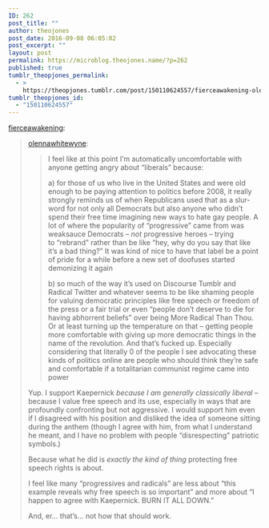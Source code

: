 ```yaml
---
ID: 262
post_title: ""
author: theojones
post_date: 2016-09-08 06:05:02
post_excerpt: ""
layout: post
permalink: https://microblog.theojones.name/?p=262
published: true
tumblr_theopjones_permalink:
  - >
    https://theopjones.tumblr.com/post/150110624557/fierceawakening-olennawhitewyne-i-feel-like
tumblr_theopjones_id:
  - "150110624557"
---
```

<p><a class="tumblr_blog" href="http://fierceawakening.tumblr.com/post/149881925145">fierceawakening</a>:</p>
<blockquote>
<p><a class="tumblr_blog" href="http://olennawhitewyne.tumblr.com/post/149871827846">olennawhitewyne</a>:</p>
<blockquote>
<p>I feel like at this point I’m automatically uncomfortable with anyone getting angry about “liberals” because:</p>
<p>a) for those of us who live in the United States and were old enough to be paying attention to politics before 2008, it really strongly reminds us of when Republicans used that as a slur-word for not only all Democrats but also anyone who didn’t spend their free time imagining new ways to hate gay people. A lot of where the popularity of “progressive” came from was weaksauce Democrats – <i>not </i>progressive heroes – trying to “rebrand” rather than be like “hey, why do you say that like it’s a bad thing?” It was kind of nice to have that label be a point of pride for a while before a new set of doofuses started demonizing it again</p>
<p>b) so much of the way it’s used on Discourse Tumblr and Radical Twitter and whatever seems to be like shaming people for valuing democratic principles like free speech or freedom of the press or a fair trial or even “people don’t deserve to die for having abhorrent beliefs” over being More Radical Than Thou. Or at least turning up the temperature on that – getting people more comfortable with giving up more democratic things in the name of the revolution. And that’s fucked up. Especially considering that literally 0 of the people I see advocating these kinds of politics online are people who should think they’re safe and comfortable if a totalitarian communist regime came into power</p>
</blockquote>
<p>Yup. I support Kaepernick <i>because I am generally classically liberal </i>– because I value free speech and its use, especially in ways that are profoundly confronting but not aggressive. I would support him even if I disagreed with his position and disliked the idea of someone sitting during the anthem (though I agree with him, from what I understand he meant, and I have no problem with people “disrespecting” patriotic symbols.)</p>
<p>Because what he did is <i>exactly the kind of thing </i>protecting free speech rights is about.</p>
<p>I feel like many “progressives and radicals” are less about “this example reveals why free speech is so important” and more about “I happen to agree with Kaepernick. BURN IT ALL DOWN.”</p>
<p>And, er… that’s… not how that should work.</p>
</blockquote>